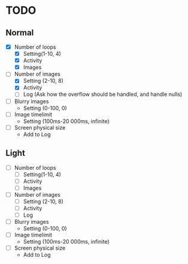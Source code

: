 # TODO

## Normal

- [x] Number of loops
    - [x] Setting(1-10, 4)
    - [x] Activity
    - [x] Images
- [ ] Number of images
    - [x] Setting (2-10, 8)
    - [x] Activity
    - [ ] Log (Ask how the overflow should be handled, and handle nulls)
- [ ] Blurry images
    - Setting (0-100, 0)
- [ ] Image timelimit
    - Setting (100ms-20 000ms, infinite)
- [ ] Screen physical size
    - Add to Log

## Light

- [ ] Number of loops
    - [ ] Setting(1-10, 4)
    - [ ] Activity
    - [ ] Images
- [ ] Number of images
    - [ ] Setting (2-10, 8)
    - [ ] Activity
    - [ ] Log
- [ ] Blurry images
    - Setting (0-100, 0)
- [ ] Image timelimit
    - Setting (100ms-20 000ms, infinite)
- [ ] Screen physical size
    - Add to Log
